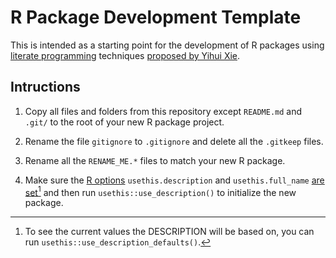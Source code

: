 # R Package Development Template

This is intended as a starting point for the development of R packages using [literate programming](https://en.wikipedia.org/wiki/Literate_programming) techniques [proposed by Yihui Xie](https://yihui.name/rlp/).

## Intructions

1. Copy all files and folders from this repository except `README.md` and `.git/` to the root of your new R package project.

2. Rename the file `gitignore` to `.gitignore` and delete all the `.gitkeep` files.

3. Rename all the `RENAME_ME.*` files to match your new R package.

4. Make sure the [R options](https://rdrr.io/r/base/options.html) `usethis.description` and `usethis.full_name` [are set](https://usethis.r-lib.org/articles/articles/usethis-setup.html)[^inspect-opts] and then run `usethis::use_description()` to initialize the new package.


[^inspect-opts]: To see the current values the DESCRIPTION will be based on, you can run `usethis::use_description_defaults()`.
